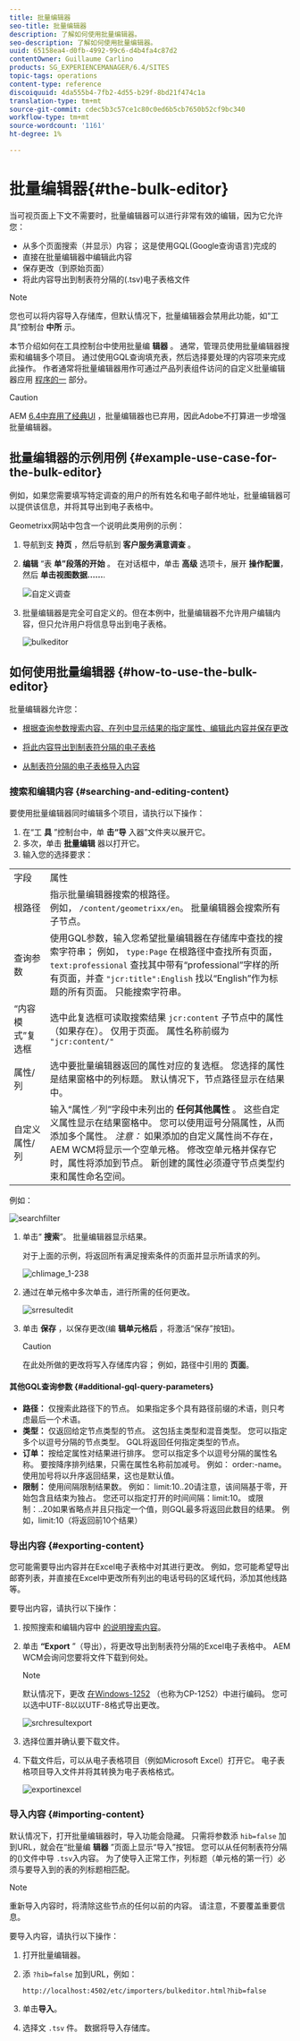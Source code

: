 ```yaml
---
title: 批量编辑器
seo-title: 批量编辑器
description: 了解如何使用批量编辑器。
seo-description: 了解如何使用批量编辑器。
uuid: 65158ea4-d0fb-4992-99c6-d4b4fa4c87d2
contentOwner: Guillaume Carlino
products: SG_EXPERIENCEMANAGER/6.4/SITES
topic-tags: operations
content-type: reference
discoiquuid: 4da555b4-7fb2-4d55-b29f-8bd21f474c1a
translation-type: tm+mt
source-git-commit: cdec5b3c57ce1c80c0ed6b5cb7650b52cf9bc340
workflow-type: tm+mt
source-wordcount: '1161'
ht-degree: 1%

---
```



# 批量编辑器{#the-bulk-editor}

当可视页面上下文不需要时，批量编辑器可以进行非常有效的编辑，因为它允许您：

* 从多个页面搜索（并显示）内容； 这是使用GQL(Google查询语言)完成的
* 直接在批量编辑器中编辑此内容
* 保存更改（到原始页面）
* 将此内容导出到制表符分隔的(.tsv)电子表格文件

>[!NOTE]
>
>您也可以将内容导入存储库，但默认情况下，批量编辑器会禁用此功能，如“工具”控制台 **中所** 示。

本节介绍如何在工具控制台中使用批量编 **辑器** 。 通常，管理员使用批量编辑器搜索和编辑多个项目。 通过使用GQL查询填充表，然后选择要处理的内容项来完成此操作。 作者通常将批量编辑器用作可通过产品列表组件访问的自定义批量编辑器应用 [程序的一](/help/sites-authoring/default-components.md) 部分。

>[!CAUTION]
>
>AEM [6.4中弃用了经典UI](/help/release-notes/deprecated-removed-features.md) ，批量编辑器也已弃用，因此Adobe不打算进一步增强批量编辑器。

## 批量编辑器的示例用例 {#example-use-case-for-the-bulk-editor}

例如，如果您需要填写特定调查的用户的所有姓名和电子邮件地址，批量编辑器可以提供该信息，并将其导出到电子表格中。

Geometrixx网站中包含一个说明此类用例的示例：

1. 导航到支 **持页** ，然后导航到 **客户服务满意调查** 。
1. **编辑** “表 **单”段落的开始** 。 在对话框中，单击 **高级** 选项卡，展开 **操作配置**，然后 **单击视图数据……**.

   ![自定义调查](assets/custsatsurvey.png)

1. 批量编辑器是完全可自定义的。但在本例中，批量编辑器不允许用户编辑内容，但只允许用户将信息导出到电子表格。

   ![bulkeditor](assets/bulkeditor.png)

## 如何使用批量编辑器 {#how-to-use-the-bulk-editor}

批量编辑器允许您：

* [根据查询参数搜索内容、在列中显示结果的指定属性、编辑此内容并保存更改](#searching-and-editing-content)
* [将此内容导出到制表符分隔的电子表格](#exporting-content)

* [从制表符分隔的电子表格导入内容](#importing-content)

### 搜索和编辑内容 {#searching-and-editing-content}

要使用批量编辑器同时编辑多个项目，请执行以下操作：

1. 在“工 **具** ”控制台中，单 **击“导** 入器”文件夹以展开它。
1. 多次，单击 **批量编辑** 器以打开它。
1. 输入您的选择要求：

<table> 
 <tbody> 
  <tr> 
   <td>字段</td> 
   <td>属性</td> 
  </tr> 
  <tr> 
   <td>根路径</td> 
   <td>指示批量编辑器搜索的根路径。<br /> 例如， <code>/content/geometrixx/en</code>。 批量编辑器会搜索所有子节点。</td> 
  </tr> 
  <tr> 
   <td>查询参数</td> 
   <td>使用GQL参数，输入您希望批量编辑器在存储库中查找的搜索字符串； 例如， <code>type:Page</code> 在根路径中查找所有页面， <code>text:professional</code> 查找其中带有“professional”字样的所有页面，并查 <code>"jcr:title":English</code> 找以“English”作为标题的所有页面。 只能搜索字符串。</td> 
  </tr> 
  <tr> 
   <td>“内容模式”复选框</td> 
   <td>选中此复选框可读取搜索结果 <code>jcr:content</code> 子节点中的属性（如果存在）。 仅用于页面。 属性名称前缀为 <code>"jcr:content/"</code></td> 
  </tr> 
  <tr> 
   <td>属性/列</td> 
   <td>选中要批量编辑器返回的属性对应的复选框。 您选择的属性是结果窗格中的列标题。 默认情况下，节点路径显示在结果中。</td> 
  </tr> 
  <tr> 
   <td>自定义属性/列</td> 
   <td>输入“属性／列”字段中未列出的 <strong>任何其他属性</strong> 。 这些自定义属性显示在结果窗格中。 您可以使用逗号分隔属性，从而添加多个属性。 <i>注意：</i> 如果添加的自定义属性尚不存在，AEM WCM将显示一个空单元格。 修改空单元格并保存它时，属性将添加到节点。 新创建的属性必须遵守节点类型约束和属性命名空间。</td> 
  </tr> 
 </tbody> 
</table>

例如：

![searchfilter](assets/searchfilter.png)

1. 单击“ **搜索**”。 批量编辑器显示结果。

   对于上面的示例，将返回所有满足搜索条件的页面并显示所请求的列。

   ![chlimage_1-238](assets/chlimage_1-238.png)

1. 通过在单元格中多次单击，进行所需的任何更改。

   ![srresultedit](assets/srchresultedit.png)

1. 单击 **保存** ，以保存更改(编 **辑单元格后** ，将激活“保存”按钮)。

   >[!CAUTION]
   >
   >在此处所做的更改将写入存储库内容； 例如，路径中引用的 **页面**。

#### 其他GQL查询参数 {#additional-gql-query-parameters}

* **路径：** 仅搜索此路径下的节点。 如果指定多个具有路径前缀的术语，则只考虑最后一个术语。
* **类型：** 仅返回给定节点类型的节点。 这包括主类型和混音类型。 您可以指定多个以逗号分隔的节点类型。 GQL将返回任何指定类型的节点。
* **订单：** 按给定属性对结果进行排序。 您可以指定多个以逗号分隔的属性名称。 要按降序排列结果，只需在属性名称前加减号。 例如： order:-name。 使用加号将以升序返回结果，这也是默认值。
* **限制：** 使用间隔限制结果数。 例如： limit:10..20请注意，该间隔基于零，开始包含且结束为独占。 您还可以指定打开的时间间隔：limit:10。 或限制：..20如果省略点并且只指定一个值，则GQL最多将返回此数目的结果。 例如，limit:10（将返回前10个结果）

### 导出内容 {#exporting-content}

您可能需要导出内容并在Excel电子表格中对其进行更改。 例如，您可能希望导出邮寄列表，并直接在Excel中更改所有列出的电话号码的区域代码，添加其他线路等。

要导出内容，请执行以下操作：

1. 按照搜索和编辑内容中 [的说明搜索内容](#searching-and-editing-content)。
1. 单击 **“Export** ”（导出），将更改导出到制表符分隔的Excel电子表格中。 AEM WCM会询问您要将文件下载到何处。

   >[!NOTE]
   >
   >默认情况下，更改 [在Windows-1252](https://en.wikipedia.org/wiki/Windows-1252) （也称为CP-1252）中进行编码。 您可以选中UTF-8以以UTF-8格式导出更改。

   ![srchresultexport](assets/srchrsesultexport.png)

1. 选择位置并确认要下载文件。
1. 下载文件后，可以从电子表格项目（例如Microsoft Excel）打开它。 电子表格项目导入文件并将其转换为电子表格格式。

   ![exportinexcel](assets/exportinexcel.png)

### 导入内容 {#importing-content}

默认情况下，打开批量编辑器时，导入功能会隐藏。 只需将参数添 `hib=false` 加到URL，就会在“批量编 **辑器** ”页面上显示“导入”按钮。 您可以从任何制表符分隔的()文件中导 `.tsv`入内容。 为了使导入正常工作，列标题（单元格的第一行）必须与要导入到的表的列标题相匹配。

>[!NOTE]
>
>重新导入内容时，将清除这些节点的任何以前的内容。 请注意，不要覆盖重要信息。

要导入内容，请执行以下操作：

1. 打开批量编辑器。
1. 添 `?hib=false` 加到URL，例如：

   `http://localhost:4502/etc/importers/bulkeditor.html?hib=false`

1. 单击&#x200B;**导入**。
1. 选择文 `.tsv` 件。 数据将导入存储库。

